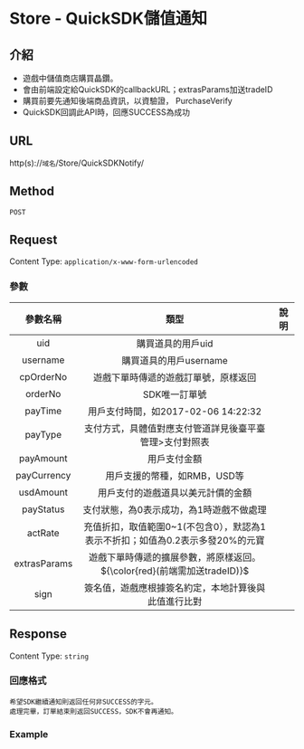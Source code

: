 # Store - QuickSDK儲值通知

## 介紹

- 遊戲中儲值商店購買晶鑽。
- 會由前端設定給QuickSDK的callbackURL；extrasParams加送tradeID
- 購買前要先通知後端商品資訊，以資驗證， PurchaseVerify
- QuickSDK回調此API時，回應SUCCESS為成功


## URL

http(s)://`域名`/Store/QuickSDKNotify/

## Method

`POST`

## Request
Content Type: `application/x-www-form-urlencoded`

### 參數

| 參數名稱 | 類型 | 說明 |
|:-:|:-:|:-:|
| uid| 購買道具的用戶uid| 
| username| 購買道具的用戶username| 
| cpOrderNo| 遊戲下單時傳遞的遊戲訂單號，原樣返回| 
| orderNo| SDK唯一訂單號| 
| payTime| 用戶支付時間，如2017-02-06 14:22:32| 
| payType| 支付方式，具體值對應支付管道詳見後臺平臺管理>支付對照表| 
| payAmount| 用戶支付金額| 
| payCurrency| 用戶支援的幣種，如RMB，USD等| 
| usdAmount| 用戶支付的遊戲道具以美元計價的金額| 
| payStatus| 支付狀態，為0表示成功，為1時遊戲不做處理| 
| actRate| 充值折扣，取值範圍0~1(不包含0），默認為1表示不折扣；如值為0.2表示多發20%的元寶| 
| extrasParams| 遊戲下單時傳遞的擴展參數，將原樣返回。${\color{red}(前端需加送tradeID)}$|
| sign| 簽名值，遊戲應根據簽名約定，本地計算後與此值進行比對| 


## Response

Content Type: `string`

### 回應格式

	希望SDK繼續通知則返回任何非SUCCESS的字元。
	處理完畢，訂單結束則返回SUCCESS，SDK不會再通知。


### Example

